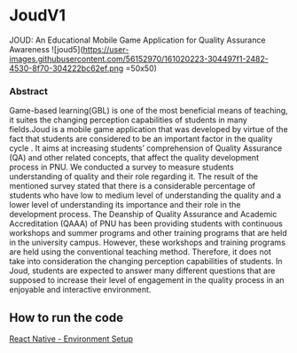 # JoudV1
JOUD: An Educational Mobile Game Application for Quality Assurance Awareness
![joud5](https://user-images.githubusercontent.com/56152970/161020223-304497f1-2482-4530-8f70-304222bc62ef.png =50x50)


### Abstract
Game-based learning(GBL) is one of the most beneficial means of teaching, it suites the changing perception capabilities of students in many fields.Joud is a mobile game application that was developed by virtue of the fact that students are considered to be an important factor in the quality cycle . It aims at increasing students’ comprehension of Quality Assurance (QA) and other related concepts, that affect the quality development process in PNU. We conducted a survey to measure students understanding of quality and their role regarding it. The result of the mentioned survey stated that there is a considerable percentage of students who have low to medium level of understanding the quality and a lower level of understanding its importance and their role in the development process. The Deanship of Quality Assurance and Academic Accreditation (QAAA) of  PNU has been providing students with continuous workshops and summer programs and other training programs that are held  in the university campus. However, these workshops and training programs are held using the conventional teaching method. Therefore, it does not take into consideration the changing perception capabilities of students. In Joud, students are expected to answer many different questions that are supposed to increase their level of engagement in the quality process in an enjoyable and interactive environment.

## How to run the code
[React Native - Environment Setup](https://reactnative.dev/docs/environment-setup)

